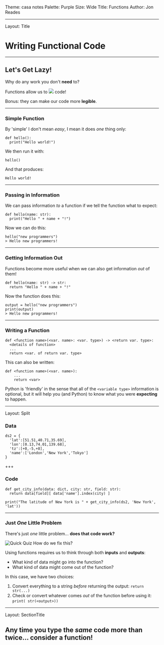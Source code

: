 Theme: casa notes
Palette: Purple
Size: Wide
Title: Functions
Author: Jon Reades

---
Layout: Title
# Writing Functional Code
---
## Let's Get Lazy!

Why do any work you don't **need** to?

Functions allow us to ![](mi_sync)  code!

Bonus: they can make our code more **legible**.

---
### Simple Function

By 'simple' I don't mean *easy*, I mean it does *one* thing only:
```
def hello():
  print("Hello world!")
```
We then run it with:
```
hello()
```
And that produces:
```
Hello world!
```

---
### Passing in Information

We can pass information _to_ a function if we tell the function what to expect:
```
def hello(name: str):
  print("Hello " + name + "!")
```
Now we can do this:
```
hello("new programmers")
> Hello new programmers!
```

---
### Getting Information Out 

Functions become more useful when we can also get information *out* of them!
```
def hello(name: str) -> str:
  return "Hello " + name + "!"
```
Now the function does this:
```
output = hello("new programmers")
print(output)
> Hello new programmers!
```

---
### Writing a Function

```
def <function name>(<var. name>: <var. type>) -> <return var. type>:
  <details of function>
  ...
  return <var. of return var. type>
```
This can also be written:
```
def <function name>(<var. name>):
	...
	return <var>
```
Python is 'friendly' in the sense that all of the `<variable type>` information is optional, but it will help you (and Python) to know what you were **expecting** to happen.

---
Layout: Split
### Data
```
ds2 = {
  'lat':[51.51,40.71,35.69],
  'lon':[0.13,74.01,139.68],
  'tz':[+0,-5,+8],
  'name':['London','New York','Tokyo']
}
```

+++
### Code
```
def get_city_info(data: dict, city: str, field: str):
  return data[field][ data['name'].index(city) ]

print("The latitude of New York is " + get_city_info(ds2, 'New York', 'lat'))
```

---
### Just *One* Little Problem
There's just *one* little problem... **does that code work?**

![Quick Quiz](mi_question_answer)  How do we fix this?

Using functions requires us to think through both **inputs** and **outputs**: 

- What kind of data might go into the function?
- What kind of data might come out of the function?

In this case, we have two choices:
1. Convert everything to a string *before* returning the output: `return str(...)`
2. Check or convert whatever comes *out* of the function before using it: `print( str(<output>))`

---
Layout: SectionTitle
## Any time you type the *same* code more than twice... consider a function!